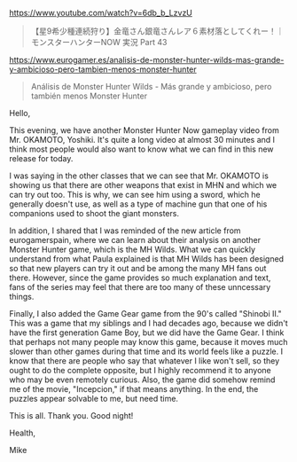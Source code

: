 https://www.youtube.com/watch?v=6db_b_LzvzU

> 【星9希少種連続狩り】金竜さん銀竜さんレア６素材落としてくれー！｜モンスターハンターNOW 実況 Part 43 

https://www.eurogamer.es/analisis-de-monster-hunter-wilds-mas-grande-y-ambicioso-pero-tambien-menos-monster-hunter

> Análisis de Monster Hunter Wilds - Más grande y ambicioso, pero también menos Monster Hunter

Hello,

This evening, we have another Monster Hunter Now gameplay video from Mr. OKAMOTO, Yoshiki. It's quite a long video at almost 30 minutes and I think most people would also want to know what we can find in this new release for today.

I was saying in the other classes that we can see that Mr. OKAMOTO is showing us that there are other weapons that exist in MHN and which we can try out too. This is why, we can see him using a sword, which he generally doesn't use, as well as a type of machine gun that one of his companions used to shoot the giant monsters.

In addition, I shared that I was reminded of the new article from eurogamerspain, where we can learn about their analysis on another Monster Hunter game, which is the MH Wilds. What we can quickly understand from what Paula explained is that MH Wilds has been designed so that new players can try it out and be among the many MH fans out there. However, since the game provides so much explanation and text, fans of the series may feel that there are too many of these unncessary things.

Finally, I also added the Game Gear game from the 90's called "Shinobi II." This was a game that my siblings and I had decades ago, because we didn't have the first generation Game Boy, but we did have the Game Gear. I think that perhaps not many people may know this game, because it moves much slower than other games during that time and its world feels like a puzzle. I know that there are people who say that whatever I like won't sell, so they ought to do the complete opposite, but I highly recommend it to anyone who may be even remotely curious. Also, the game did somehow remind me of the movie, "Incepcion," if that means anything. In the end, the puzzles appear solvable to me, but need time.

This is all. Thank you. Good night!

Health,

Mike
